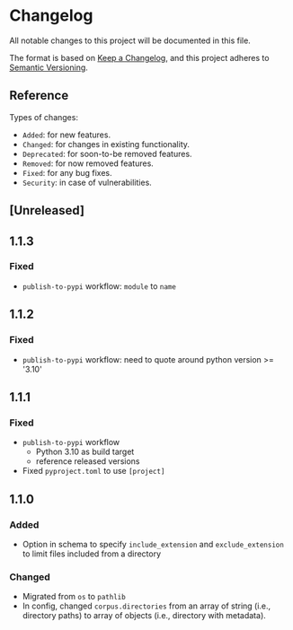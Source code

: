 # Changelog
All notable changes to this project will be documented in this file.

The format is based on [Keep a Changelog](https://keepachangelog.com/en/1.0.0/),
and this project adheres to [Semantic Versioning](https://semver.org/spec/v2.0.0.html).

## Reference

Types of changes:

* `Added`: for new features.
* `Changed`: for changes in existing functionality.
* `Deprecated`: for soon-to-be removed features.
* `Removed`: for now removed features.
* `Fixed`: for any bug fixes.
* `Security`: in case of vulnerabilities.

## [Unreleased]

## 1.1.3

### Fixed

* `publish-to-pypi` workflow: `module` to `name`

## 1.1.2

### Fixed

* `publish-to-pypi` workflow: need to quote around python version >= '3.10'

## 1.1.1

### Fixed

* `publish-to-pypi` workflow
  * Python 3.10 as build target
  * reference released versions
* Fixed `pyproject.toml` to use `[project]`

## 1.1.0

### Added

* Option in schema to specify `include_extension` and `exclude_extension` to limit files included from a directory

### Changed

* Migrated from `os` to `pathlib`
* In config, changed `corpus.directories` from an array of string (i.e., directory paths) to array of objects (i.e., directory with metadata).
